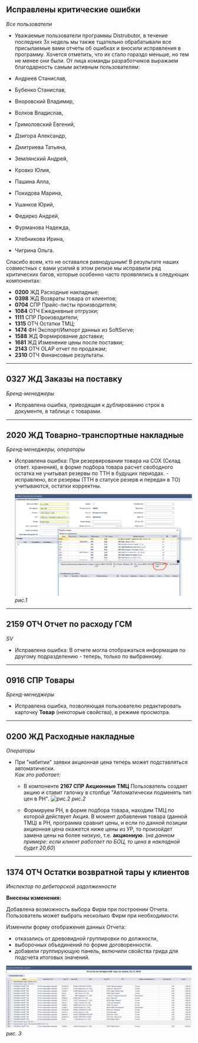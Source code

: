[//]:# (Абросимов)
## Исправлены критические ошибки
*Все пользователи*
- Уважаемые пользователи программы Distrubutor, в течение  последних 3х недель мы также тщательно обрабатывали все присылаемые вами отчеты об ошибках и вносили исправления в программу. Хочется отметить, что их стало гораздо меньше, но тем не менее они были. От лица команды разработчиков выражаем благодарность самым активным пользователям:

 - Андреев Станислав,
 - Бубенко Станислав,
 - Вноровский Владимир,
 - Волков Владислав,
 - Гримоловский Евгений,
 - Дзигора Александр,
 - Дмитриева Татьяна,
 - Землянский Андрей,
 - Кровко Юлия,
 - Пашина Алла,
 - Покидова Марина,
 - Ушанков Юрий,
 - Федирко Андрей,
 - Фурманова Надежда,
 - Хлебникова Ирина,
 - Чигрина Ольга.

Спасибо всем, кто не оставался равнодушным! В результате наших совместных с вами усилий в этом релизе мы исправили ряд критических багов, которые особенно часто проявлялись в следующих компонентах:

 - **0200**	ЖД Расходные накладные;
 - **0398**	ЖД Возвраты товара от клиентов;
 - **0704**	СПР	Прайс-листы производителя;
 - **1084**	ОТЧ	Ежедневные отгрузки;
 - **1111**	СПР	Производители;
 - **1315**	ОТЧ	Остатки ТМЦ;
 - **1474**	ФН	Экспорт/Импорт данных из SoftServe;
 - **1588**	ЖД	Формирование доставки;
 - **1681**	ЖД	Изменение цены после поставки;
 - **2143**	ОТЧ	OLAP отчет по продажам;
 - **2310**	ОТЧ	Финансовые результаты.

------------------------

[//]:# (Абросимов)
## 0327 ЖД Заказы на поставку
*Бренд-менеджеры*

- Исправлена ошибка, приводящая к дублированию строк в документе, в таблице с товарами.

-----------
[//]:# (Абросимов)
## 2020 ЖД Товарно-транспортные накладные
*Бренд-менеджеры, операторы*

- Исправлена ошибка: При резервировании товара на СОХ (Склад ответ. хранения), в форме подбора товара расчет свободного остатка не учитывал резервы по ТТН в будущих периодах. - исправлено, все резервы (ТТН в статусе резерв и передан в ТО) учитываются, остатки корректны.

  ![рис.1](./media/2020.png "рис.1")
  *рис.1*

-----------
[//]:# (Абросимов)

## 2159 ОТЧ Отчет по расходу ГСМ
*SV*

- Исправлена ошибка: В отчете могла отображаться информация по другому подразделению - теперь, только по выбранному.

-----------
[//]:# (Абросимов)
## 0916 СПР Товары
*Бренд-менеджеры*

- Исправлена ошибка, позволяющая пользователю редактировать карточку **Товар** (некоторые свойства), в режиме просмотра.

-----------
[//]:# (Абросимов)
## 0200 ЖД Расходные накладные
*Операторы*

- При "набитии" заявки акционная цена теперь может подставляться автоматически.   
 _Как это работает:_  
   - В компоненте **2167 СПР Акционные ТМЦ** Пользователь создает акцию и ставит галочку в столбце "Автоматически подменять тип цен в РН".
     ![рис.2](./media/0200_1.gif "рис.2")
     *рис.2*

   - Формируем РН, в форме подбора товара, находим ТМЦ по которой действует Акция.
   В момент добавления товара (данной ТМЦ) в РН, программа сравнит цены, и если по данной позиции акционная цена окажется ниже цены из УР, то произойдет замена цены на более низкую, т.е. **акционную**. (*на данном примере: если клиент работает по БОЦ, то цена в накладной будет 20,60*)


   ------------------------------
## 1374 ОТЧ Остатки возвратной тары у клиентов
*Инспектор по дебиторской задолженности*

**Внесены изменения:**

   Добавлена возможность выбора Фирм при построении Отчета. Пользователь может выбрать несколько Фирм при необходимости.

   Изменили форму отображения данных Отчета:
   - отказались от древовидной группировки по должности,
   - выборочных объединений по форме договоренности.
   - добавили группирующую панель, включили свойства грида для подсчета итоговых значений.

   ![рис.3](./media/1374.png "рис.3")  
   *рис. 3*
